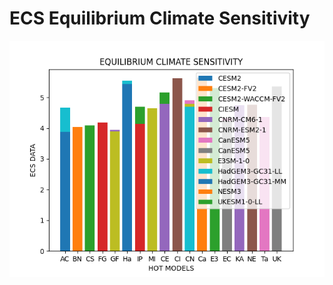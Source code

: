 # ECS Equilibrium Climate Sensitivity

<p>
  <img src=https://github.com/nand0p/heat/blob/master/sensitivity/hot_models.png?raw=true
<p>
